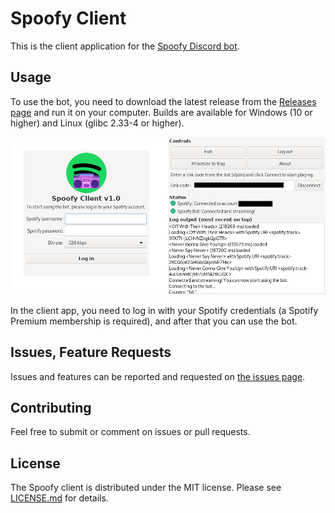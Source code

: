 # Spoofy Client

This is the client application for the [Spoofy Discord bot](https://github.com/Kanakonn/Spoofy).

## Usage
To use the bot, you need to download the latest release from the 
[Releases page](https://github.com/Kanakonn/Spoofy_Client/releases)
and run it on your computer. Builds are available for Windows (10 or higher) and Linux (glibc 2.33-4 or higher).

![screenshot](./.github/readme-images/screenshots.png)

In the client app, you need to log in with your Spotify credentials 
(a Spotify Premium membership is required), and after that you can use the bot.

## Issues, Feature Requests
Issues and features can be reported and requested on [the issues page](https://github.com/Kanakonn/Spoofy/issues).

## Contributing
Feel free to submit or comment on issues or pull requests.

## License
The Spoofy client is distributed under the MIT license.
Please see [LICENSE.md](./LICENSE.md) for details.
